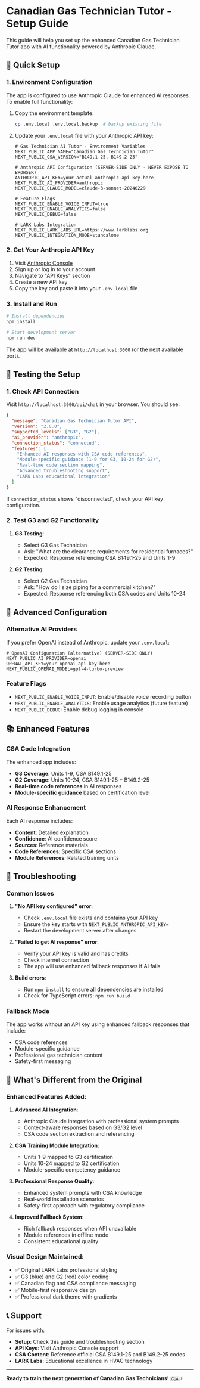 # Canadian Gas Technician Tutor - Setup Guide

This guide will help you set up the enhanced Canadian Gas Technician Tutor app with AI functionality powered by Anthropic Claude.

## 🚀 Quick Setup

### 1. Environment Configuration

The app is configured to use Anthropic Claude for enhanced AI responses. To enable full functionality:

1. Copy the environment template:
   ```bash
   cp .env.local .env.local.backup  # backup existing file
   ```

2. Update your `.env.local` file with your Anthropic API key:
   ```env
   # Gas Technician AI Tutor - Environment Variables
   NEXT_PUBLIC_APP_NAME="Canadian Gas Technician Tutor"
   NEXT_PUBLIC_CSA_VERSION="B149.1-25, B149.2-25"

   # Anthropic API Configuration (SERVER-SIDE ONLY - NEVER EXPOSE TO BROWSER)
   ANTHROPIC_API_KEY=your-actual-anthropic-api-key-here
   NEXT_PUBLIC_AI_PROVIDER=anthropic
   NEXT_PUBLIC_CLAUDE_MODEL=claude-3-sonnet-20240229

   # Feature Flags
   NEXT_PUBLIC_ENABLE_VOICE_INPUT=true
   NEXT_PUBLIC_ENABLE_ANALYTICS=false
   NEXT_PUBLIC_DEBUG=false

   # LARK Labs Integration
   NEXT_PUBLIC_LARK_LABS_URL=https://www.larklabs.org
   NEXT_PUBLIC_INTEGRATION_MODE=standalone
   ```

### 2. Get Your Anthropic API Key

1. Visit [Anthropic Console](https://console.anthropic.com/)
2. Sign up or log in to your account
3. Navigate to "API Keys" section
4. Create a new API key
5. Copy the key and paste it into your `.env.local` file

### 3. Install and Run

```bash
# Install dependencies
npm install

# Start development server
npm run dev
```

The app will be available at `http://localhost:3000` (or the next available port).

## 🧪 Testing the Setup

### 1. Check API Connection

Visit `http://localhost:3000/api/chat` in your browser. You should see:

```json
{
  "message": "Canadian Gas Technician Tutor API",
  "version": "2.0.0",
  "supported_levels": ["G3", "G2"],
  "ai_provider": "anthropic",
  "connection_status": "connected",
  "features": [
    "Enhanced AI responses with CSA code references",
    "Module-specific guidance (1-9 for G3, 10-24 for G2)",
    "Real-time code section mapping",
    "Advanced troubleshooting support",
    "LARK Labs educational integration"
  ]
}
```

If `connection_status` shows "disconnected", check your API key configuration.

### 2. Test G3 and G2 Functionality

1. **G3 Testing**:
   - Select G3 Gas Technician
   - Ask: "What are the clearance requirements for residential furnaces?"
   - Expected: Response referencing CSA B149.1-25 and Units 1-9

2. **G2 Testing**:
   - Select G2 Gas Technician
   - Ask: "How do I size piping for a commercial kitchen?"
   - Expected: Response referencing both CSA codes and Units 10-24

## 🔧 Advanced Configuration

### Alternative AI Providers

If you prefer OpenAI instead of Anthropic, update your `.env.local`:

```env
# OpenAI Configuration (alternative) (SERVER-SIDE ONLY)
NEXT_PUBLIC_AI_PROVIDER=openai
OPENAI_API_KEY=your-openai-api-key-here
NEXT_PUBLIC_OPENAI_MODEL=gpt-4-turbo-preview
```

### Feature Flags

- `NEXT_PUBLIC_ENABLE_VOICE_INPUT`: Enable/disable voice recording button
- `NEXT_PUBLIC_ENABLE_ANALYTICS`: Enable usage analytics (future feature)
- `NEXT_PUBLIC_DEBUG`: Enable debug logging in console

## 📚 Enhanced Features

### CSA Code Integration

The enhanced app includes:

- **G3 Coverage**: Units 1-9, CSA B149.1-25
- **G2 Coverage**: Units 10-24, CSA B149.1-25 + B149.2-25
- **Real-time code references** in AI responses
- **Module-specific guidance** based on certification level

### AI Response Enhancement

Each AI response includes:
- **Content**: Detailed explanation
- **Confidence**: AI confidence score
- **Sources**: Reference materials
- **Code References**: Specific CSA sections
- **Module References**: Related training units

## 🚨 Troubleshooting

### Common Issues

1. **"No API key configured" error**:
   - Check `.env.local` file exists and contains your API key
   - Ensure the key starts with `NEXT_PUBLIC_ANTHROPIC_API_KEY=`
   - Restart the development server after changes

2. **"Failed to get AI response" error**:
   - Verify your API key is valid and has credits
   - Check internet connection
   - The app will use enhanced fallback responses if AI fails

3. **Build errors**:
   - Run `npm install` to ensure all dependencies are installed
   - Check for TypeScript errors: `npm run build`

### Fallback Mode

The app works without an API key using enhanced fallback responses that include:
- CSA code references
- Module-specific guidance
- Professional gas technician content
- Safety-first messaging

## 🎯 What's Different from the Original

### Enhanced Features Added:

1. **Advanced AI Integration**:
   - Anthropic Claude integration with professional system prompts
   - Context-aware responses based on G3/G2 level
   - CSA code section extraction and referencing

2. **CSA Training Module Integration**:
   - Units 1-9 mapped to G3 certification
   - Units 10-24 mapped to G2 certification
   - Module-specific competency guidance

3. **Professional Response Quality**:
   - Enhanced system prompts with CSA knowledge
   - Real-world installation scenarios
   - Safety-first approach with regulatory compliance

4. **Improved Fallback System**:
   - Rich fallback responses when API unavailable
   - Module references in offline mode
   - Consistent educational quality

### Visual Design Maintained:

- ✅ Original LARK Labs professional styling
- ✅ G3 (blue) and G2 (red) color coding
- ✅ Canadian flag and CSA compliance messaging
- ✅ Mobile-first responsive design
- ✅ Professional dark theme with gradients

## 📞 Support

For issues with:
- **Setup**: Check this guide and troubleshooting section
- **API Keys**: Visit Anthropic Console support
- **CSA Content**: Reference official CSA B149.1-25 and B149.2-25 codes
- **LARK Labs**: Educational excellence in HVAC technology

---

**Ready to train the next generation of Canadian Gas Technicians!** 🇨🇦⚡